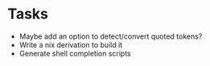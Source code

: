 # Tasks
* Maybe add an option to detect/convert quoted tokens?
* Write a nix derivation to build it
* Generate shell completion scripts
